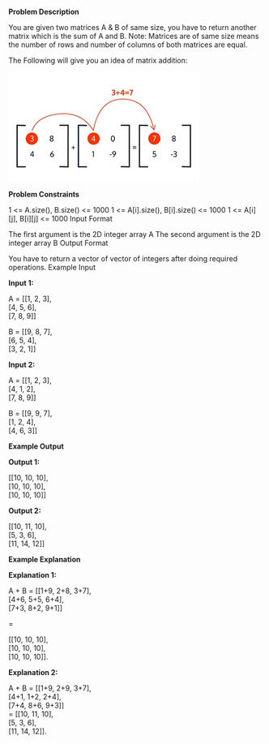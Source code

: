 **Problem Description**

You are given two matrices A & B of same size, you have to return another matrix which is the sum of A and B.
Note: Matrices are of same size means the number of rows and number of columns of both matrices are equal.

The Following will give you an idea of matrix addition:

![](https://raw.githubusercontent.com/ashishk7/Java/main/8.%202D%20Arrays/e.%20Add%20the%20matrices/Matrix_B.webp)

**Problem Constraints**

1 <= A.size(), B.size() <= 1000 1 <= A[i].size(), B[i].size() <= 1000 1 <= A[i][j], B[i][j] <= 1000
Input Format

The first argument is the 2D integer array A The second argument is the 2D integer array B
Output Format

You have to return a vector of vector of integers after doing required operations.
Example Input

**Input 1:**

A = [[1, 2, 3],   
[4, 5, 6],   
[7, 8, 9]]

B = [[9, 8, 7],   
[6, 5, 4],   
[3, 2, 1]]

**Input 2:**

A = [[1, 2, 3],   
[4, 1, 2],   
[7, 8, 9]]

B = [[9, 9, 7],   
[1, 2, 4],   
[4, 6, 3]]

**Example Output**

**Output 1:**

[[10, 10, 10],   
[10, 10, 10],   
[10, 10, 10]]

**Output 2:**

[[10, 11, 10],   
[5,   3,  6],   
[11, 14, 12]]

**Example Explanation**

**Explanation 1:**

A + B = [[1+9, 2+8, 3+7],  
[4+6, 5+5, 6+4],  
[7+3, 8+2, 9+1]]

=

[[10, 10, 10],   
[10, 10, 10],   
[10, 10, 10]].


**Explanation 2:**

A + B = [[1+9, 2+9, 3+7],  
[4+1, 1+2, 2+4],  
[7+4, 8+6, 9+3]]   
= [[10, 11, 10],   
[5,   3,  6],   
[11, 14, 12]].